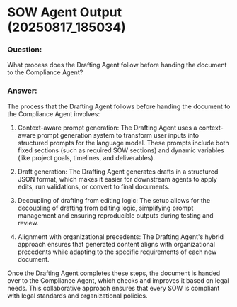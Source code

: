 # SOW Agent Output (20250817_185034)

### Question:
What process does the Drafting Agent follow before handing the document to the Compliance Agent?

### Answer:
The process that the Drafting Agent follows before handing the document to the Compliance Agent involves:

1. Context-aware prompt generation: The Drafting Agent uses a context-aware prompt generation system to transform user inputs into structured prompts for the language model. These prompts include both fixed sections (such as required SOW sections) and dynamic variables (like project goals, timelines, and deliverables).

2. Draft generation: The Drafting Agent generates drafts in a structured JSON format, which makes it easier for downstream agents to apply edits, run validations, or convert to final documents.

3. Decoupling of drafting from editing logic: The setup allows for the decoupling of drafting from editing logic, simplifying prompt management and ensuring reproducible outputs during testing and review.

4. Alignment with organizational precedents: The Drafting Agent's hybrid approach ensures that generated content aligns with organizational precedents while adapting to the specific requirements of each new document.

Once the Drafting Agent completes these steps, the document is handed over to the Compliance Agent, which checks and improves it based on legal needs. This collaborative approach ensures that every SOW is compliant with legal standards and organizational policies.
